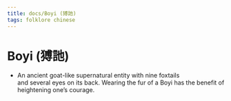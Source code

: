 ```yaml
---
title: docs/Boyi (猼訑)
tags: folklore chinese
---
```


# Boyi (猼訑)
- An ancient goat-like supernatural entity with nine foxtails  
	and several eyes on its back. Wearing the fur of a Boyi has the benefit of  
	heightening one’s courage.